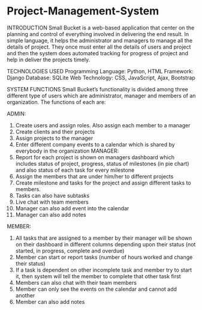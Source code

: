 # Project-Management-System
INTRODUCTION
Small Bucket is a web-based application that center on the planning and control of everything involved in delivering the end result. In simple language, it helps the administrator and managers to manage all the details of project. They once must enter all the details of users and project and then the system does automated tracking for progress of project and help in deliver the projects timely.

TECHNOLOGIES USED
Programming Language: Python, HTML
Framework: Django
Database: SQLite
Web Technology: CSS, JavaScript, Ajax, Bootstrap

SYSTEM FUNCTIONS
Small Bucket’s functionality is divided among three different type of users which are administrator, manager and members of an organization.
The functions of each are:

ADMIN:
1.	Create users and assign roles. Also assign each member to a manager
2.	Create clients and their projects
3.	Assign projects to the manager
4.	Enter different company events to a calendar which is shared by everybody in the organization
MANAGER:
1.	Report for each project is shown on managers dashboard which includes status of project, progress, status of milestones (in pie chart) and also status of each task for every milestone 
2.	Assign the members that are under him/her to different projects
3.	Create milestone and tasks for the project and assign different tasks to members.
4.	Tasks can also have subtasks
5.	Live chat with team members
6.	Manager can also add event into the calendar
7.	Manager can also add notes


MEMBER:
1.	All tasks that are assigned to a member by their manager will be shown on their dashboard in different columns depending upon their status (not started, in progress, complete and overdue)
2.	Member can start or report tasks (number of hours worked and change their status)
3.	If a task is dependent on other incomplete task and member try to start it, then system will tell the member to complete that other task first
4.	Members can also chat with their team members
5.	Member can only see the events on the calendar and cannot add another 
6.	Member can also add notes 
